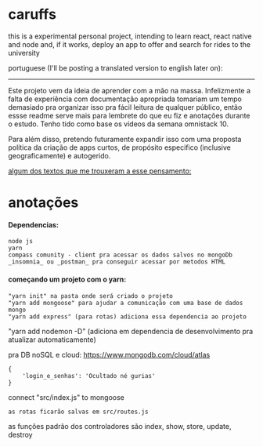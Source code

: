 # caruffs
this is a experimental personal project, intending to learn react, react native and node and, if it works, deploy an app to offer and search for rides to the university


portuguese (I'll be posting a translated version to english later on):
___________________
Este projeto vem da ideia de aprender com a mão na massa. Infelizmente a falta de experiência com documentação apropriada tomariam um tempo demasiado pra organizar isso pra fácil leitura de qualquer público, então essse readme serve mais para lembrete do que eu fiz e anotações durante o estudo. Tenho tido como base os vídeos da semana omnistack 10.

Para além disso, pretendo futuramente expandir isso com uma proposta política da criação de apps curtos, de propósito especifico (inclusive geograficamente) e autogerido.

[algum dos textos que me trouxeram a esse pensamento:](https://www.vice.com/amp/en_us/article/pa75a8/worker-owned-apps-are-trying-to-fix-the-gig-economys-exploitation)

# anotações

#### Dependencias:

    node js
    yarn
    compass comunity - client pra acessar os dados salvos no mongoDb
    _insomnia_ ou _postman_ pra conseguir acessar por metodos HTML


#### começando um projeto com o yarn:
    "yarn init" na pasta onde será criado o projeto
    "yarn add mongoose" para ajudar a comunicação com uma base de dados mongo
    "yarn add express" (para rotas) adiciona essa dependencia ao projeto

"yarn add nodemon -D" (adiciona em dependencia de desenvolvimento pra atualizar automaticamente)

pra DB noSQL e cloud:
    https://www.mongodb.com/cloud/atlas 

    {
        'login_e_senhas': 'Ocultado né gurias'
    }

connect "src/index.js" to mongoose

    as rotas ficarão salvas em src/routes.js

as funções padrão dos controladores são
    index, show, store, update, destroy

